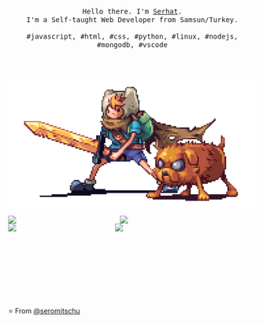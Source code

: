 <p align="center">
  <br>
  <br>
  <br>
  <samp>Hello there. I'm <a href="https://seromitschu.vercel.app">Serhat</a>.<br> I'm a Self-taught Web Developer from Samsun/Turkey.<br><br>#javascript, #html, #css, #python, #linux, #nodejs, #mongodb, #vscode</samp>
  <br>
  <br>
  <br>
  <br>
  <img src="readme.gif"/>
</p>

 <img width="45%" align="left" src="https://spotify-github-profile.vercel.app/api/view?uid=dpzbuw7zcqedqxsq6q43z465l&cover_image=true&theme=natemoo-re&show_offline=true&background_color=141414&bar_color=ffffff&bar_color_cover=false"/>

<img  align="left" width="45%" src="https://count.getloli.com/get/@:seromitschu?theme=asoul"> 

<img align="left" width="43%" src="https://github-readme-stats.vercel.app/api?username=seromitschu&show_icons=true&theme=dark">
<img align="left" width="45%" src="https://github-readme-streak-stats.herokuapp.com/?user=seromitschu&theme=dark">
<br><br><br><br><br><br><br><br><br><br>
<p>⭐️ From <a href="https://github.com/Seromitschu">@seromitschu</a></p>
